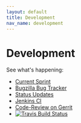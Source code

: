 ```yaml
---
layout: default
title: Development
nav_name: development
---
```


# Development
See what's happening:

- [Current Sprint](http://sb.wmflabs.org/p/wikidata/)
- [Bugzilla Bug Tracker](https://bugzilla.wikimedia.org/buglist.cgi?email1=wikidata-bugs%40lists.wikimedia.org&emailassigned_to1=1&emailcc1=1&emailtype1=exact&list_id=151540&query_format=advanced&resolution=---)
- [Status Updates](https://www.wikidata.org/wiki/Wikidata:Status_updates)
- [Jenkins CI](https://wdjenkins.wmflabs.org/ci/)
- [Code-Review on Gerrit](https://gerrit.wikimedia.org/r/#/projects/mediawiki/extensions/Wikibase,dashboards/default:open)
- [![Travis Build Status](https://travis-ci.org/wikimedia/mediawiki-extensions-Wikibase.svg)](https://travis-ci.org/wikimedia/mediawiki-extensions-Wikibase)
